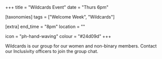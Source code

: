 +++
title = "Wildcards Event"
date = "Thurs 6pm"

[taxonomies]
tags = ["Welcome Week", "Wildcards"]

[extra]
end_time = "8pm"
location = ""

icon = "ph-hand-waving"
colour = "#24d09d"
+++

Wildcards is our group for our women and non-binary members. Contact our Inclusivity officers to join the group chat.